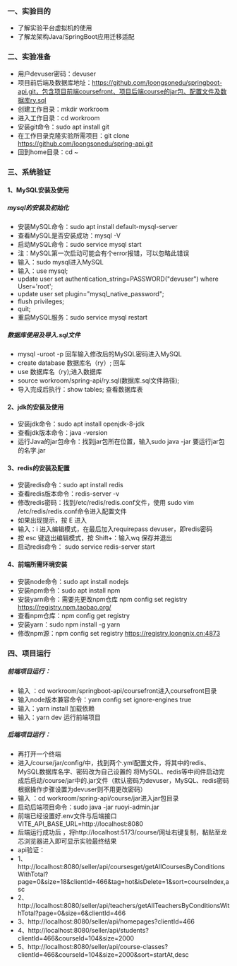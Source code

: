 ### 一、实验目的

* 了解实验平台虚拟机的使用
* 了解龙架构Java/SpringBoot应用迁移适配

### 二、实验准备
* 用户devuser密码：devuser
* 项目前后端及数据库地址：https://github.com/loongsonedu/springboot-api.git，包含项目前端coursefront、项目后端course的jar包、配置文件及数据库ry.sql
* 创建工作目录：mkdir workroom
* 进入工作目录：cd workroom
* 安装git命令：sudo apt install git
* 在工作目录克隆实验所需项目：git clone https://github.com/loongsonedu/spring-api.git
* 回到home目录：cd ~
### 三、系统验证
#### 1、MySQL安装及使用
##### mysql的安装及初始化
* 安装MySQL命令：sudo apt install default-mysql-server
* 查看MySQL是否安装成功：mysql -V
* 启动MySQL命令：sudo service mysql start
* 注：MySQL第一次启动可能会有个error报错，可以忽略此错误
* 输入：sudo mysql进入MySQL
* 输入：use mysql;
* update user set authentication_string=PASSWORD("devuser") where User='root';
* update user set plugin="mysql_native_password";
* flush privileges;
* quit;
* 重启MySQL服务：sudo service mysql restart
##### 数据库使用及导入.sql文件
* mysql -uroot -p 回车输入修改后的MySQL密码进入MySQL
* create database 数据库名（ry）; 回车
* use 数据库名（ry);进入数据库
* source workroom/spring-api/ry.sql(数据库.sql文件路径);
* 导入完成后执行：show tables; 查看数据库表
#### 2、jdk的安装及使用
* 安装jdk命令：sudo apt install openjdk-8-jdk
* 查看jdk版本命令：java -version
* 运行Java的jar包命令：找到jar包所在位置，输入sudo java -jar 要运行jar包的名字.jar
#### 3、redis的安装及配置
* 安装redis命令：sudo apt install redis
* 查看redis版本命令：redis-server -v
* 修改redis密码：找到/etc/redis/redis.conf文件，使用 sudo vim /etc/redis/redis.conf命令进入配置文件
* 如果出现提示，按 E 进入
* 输入：i 进入编辑模式，在最后加入requirepass devuser，即redis密码
* 按 esc 键退出编辑模式，按 Shift+：输入wq 保存并退出
* 启动redis命令： sudo service redis-server start
#### 4、前端所需环境安装
* 安装node命令：sudo apt install nodejs
* 安装npm命令：sudo apt install npm
* 安装yarn命令：需要先更改npm仓库 npm config set registry https://registry.npm.taobao.org/
* 查看npm仓库：npm config get registry
* 安装yarn：sudo npm install -g yarn
* 修改npm源：npm config set registry https://registry.loongnix.cn:4873
### 四、项目运行
##### 前端项目运行：
* 输入 ：cd workroom/springboot-api/coursefront进入coursefront目录
* 输入node版本兼容命令：yarn config set ignore-engines true
* 输入：yarn install 加载依赖
* 输入：yarn dev 运行前端项目
##### 后端项目运行：
* 再打开一个终端
* 进入/course/jar/config/中，找到两个.yml配置文件，将其中的redis、MySQL数据库名字、密码改为自己设置的
将MySQL、redis等中间件启动完成后启动/course/jar中的.jar文件（默认密码为devuser，MySQL、redis密码根据操作步骤设置为devuser则不用更改密码）
* 输入 ：cd workroom/spring-api/course/jar进入jar包目录
* 启动后端项目命令：sudo java -jar ruoyi-admin.jar
* 前端已经设置好.env文件与后端接口VITE_API_BASE_URL=http://localhost:8080
* 后端运行成功后 ，将http://localhost:5173/course/网址右键复制，黏贴至龙芯浏览器进入即可显示实验最终结果
* api验证：
* 1、http://localhost:8080/seller/api/coursesget/getAllCoursesByConditionsWithTotal?page=0&size=18&clientId=466&tag=hot&isDelete=1&sort=courseIndex,asc
* 2、http://localhost:8080/seller/api/teachers/getAllTeachersByConditionsWithTotal?page=0&size=6&clientId=466
* 3、http://localhost:8080/seller/api/homepages?clientId=466
* 4、http://localhost:8080/seller/api/students?clientId=466&courseId=104&size=2000
* 5、http://localhost:8080/seller/api/course-classes?clientId=466&courseId=104&size=2000&sort=startAt,desc
